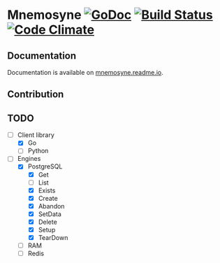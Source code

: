 # Mnemosyne [![GoDoc](https://godoc.org/github.com/piotrkowalczuk/mnemosyne?status.svg)](http://godoc.org/github.com/piotrkowalczuk/mnemosyne) [![Build Status](https://travis-ci.org/piotrkowalczuk/mnemosyne.svg)](https://travis-ci.org/piotrkowalczuk/mnemosyne)&nbsp;[![Code Climate](https://codeclimate.com/github/piotrkowalczuk/mnemosyne/badges/gpa.svg)](https://codeclimate.com/github/piotrkowalczuk/mnemosyne)

## Documentation
Documentation is available on [mnemosyne.readme.io](http://mnemosyne.readme.io).

## Contribution

## TODO

- [ ] Client library
    - [x] Go
    - [ ] Python
- [ ] Engines
	- [x] PostgreSQL
		- [x] Get
		- [ ] List
		- [x] Exists
		- [x] Create
		- [x] Abandon
		- [x] SetData
		- [x] Delete
		- [x] Setup
		- [x] TearDown
	- [ ] RAM
	- [ ] Redis
